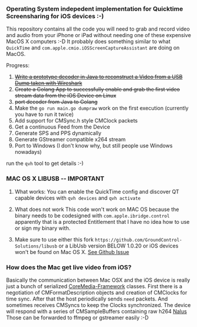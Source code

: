 ###  Operating System indepedent implementation for Quicktime Screensharing for iOS devices :-)
This repository contains all the code you will need to grab and record video and audio from your iPhone or iPad 
without needing one of these expensive MacOS X computers :-D
It probably does something similar to what `QuickTime` and `com.apple.cmio.iOSScreenCaptureAssistant` are doing on MacOS.

Progress:
1. [~~Write a prototype decoder in Java to reconstruct a Video from a USB Dump taken with Wireshark~~](https://github.com/danielpaulus/quicktime_video_hack/tree/JavaCMSampleBufDecoder/java-x264-decoder) 
2. ~~Create a Golang App to successfully enable and grab the first video stream data from the iOS Device on Linux~~
3. ~~port decoder from Java to Golang~~
3. Make the `go run main.go dumpraw` work on the first execution (currently you have to run it twice)
4. Add support for CMSync.h style CMClock packets 
5. Get a continuous Feed from the Device
6. Generate SPS and PPS dynamically
7. Generate GStreamer compatible x264 stream
8. Port to Windows (I don't know why, but still people use Windows nowadays)

run the `qvh` tool to get details :-)

### MAC OS X LIBUSB -- IMPORTANT
1. What works:
 You can enable the QuickTime config and discover QT capable devices with `qvh devices` and  `qvh activate` 

2. What does not work
 This code won't work on MAC OS because the binary needs to be codesigned with `com.apple.ibridge.control`
 apparently that is a protected Entitlement that I have no idea how to use or sign my binary with. 

2. Make sure to use either this fork `https://github.com/GroundControl-Solutions/libusb`
   or a LibUsb version BELOW 1.0.20 or iOS devices won't be found on Mac OS X.
   [See Github Issue](https://github.com/libusb/libusb/issues/290)

### How does the Mac get live video from iOS?
Basically the communication between Mac OSX and the iOS device is really just a bunch of serialized 
[CoreMedia-Framework](https://developer.apple.com/documentation/coremedia) classes. 
First there is a negotiation of CMFormatDescription objects and creation of CMClocks for time sync.
After that the host periodically sends `need` packets. And sometimes receives CMSyncs to keep the Clocks synchronized.
The device will respond with a series of CMSampleBuffers containing
raw h264 [Nalus](https://en.wikipedia.org/wiki/Network_Abstraction_Layer) 
Those can be forwarded to ffmpeg or gstreamer easily :-D
